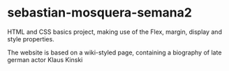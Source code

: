 # sebastian-mosquera-semana2
HTML and CSS basics project, making use of the Flex, margin, display and style properties.

The website is based on a wiki-styled page, containing a biography of late german actor Klaus Kinski
